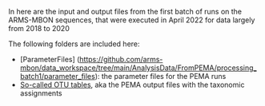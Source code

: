 In here are the input and output files from the first batch of runs on the ARMS-MBON sequences, that were executed in April 2022 for data largely from 2018 to 2020 

The following folders are included here:
* [ParameterFiles] (https://github.com/arms-mbon/data_workspace/tree/main/AnalysisData/FromPEMA/processing_batch1/parameter_files): the parameter files for the PEMA runs 
* [So-called OTU tables](https://github.com/arms-mbon/data_workspace/tree/main/AnalysisData/FromPEMA/processing_batch1/taxonomic_assignments), aka the PEMA output files with the taxonomic assignments
